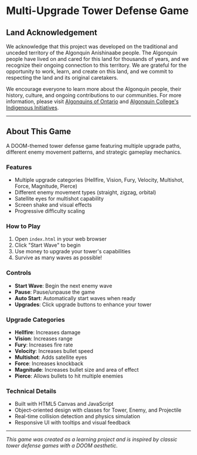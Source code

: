 # Multi-Upgrade Tower Defense Game

## Land Acknowledgement

We acknowledge that this project was developed on the traditional and unceded territory of the Algonquin Anishinaabe people. The Algonquin people have lived on and cared for this land for thousands of years, and we recognize their ongoing connection to this territory. We are grateful for the opportunity to work, learn, and create on this land, and we commit to respecting the land and its original caretakers.

We encourage everyone to learn more about the Algonquin people, their history, culture, and ongoing contributions to our communities. For more information, please visit [Algonquins of Ontario](https://www.tanakiwin.com/) and [Algonquin College's Indigenous Initiatives](https://www.algonquincollege.com/indigenous/).

---

## About This Game

A DOOM-themed tower defense game featuring multiple upgrade paths, different enemy movement patterns, and strategic gameplay mechanics.

### Features
- Multiple upgrade categories (Hellfire, Vision, Fury, Velocity, Multishot, Force, Magnitude, Pierce)
- Different enemy movement types (straight, zigzag, orbital)
- Satellite eyes for multishot capability
- Screen shake and visual effects
- Progressive difficulty scaling

### How to Play
1. Open `index.html` in your web browser
2. Click "Start Wave" to begin
3. Use money to upgrade your tower's capabilities
4. Survive as many waves as possible!

### Controls
- **Start Wave**: Begin the next enemy wave
- **Pause**: Pause/unpause the game
- **Auto Start**: Automatically start waves when ready
- **Upgrades**: Click upgrade buttons to enhance your tower

### Upgrade Categories
- **Hellfire**: Increases damage
- **Vision**: Increases range
- **Fury**: Increases fire rate
- **Velocity**: Increases bullet speed
- **Multishot**: Adds satellite eyes
- **Force**: Increases knockback
- **Magnitude**: Increases bullet size and area of effect
- **Pierce**: Allows bullets to hit multiple enemies

### Technical Details
- Built with HTML5 Canvas and JavaScript
- Object-oriented design with classes for Tower, Enemy, and Projectile
- Real-time collision detection and physics simulation
- Responsive UI with tooltips and visual feedback

---

*This game was created as a learning project and is inspired by classic tower defense games with a DOOM aesthetic.*
